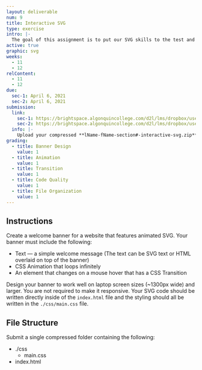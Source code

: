 ```yaml
---
layout: deliverable
num: 9
title: Interactive SVG
type: exercise
intro: |-
  The goal of this assignment is to put our SVG skills to the test and create an interactive banner.
active: true
graphic: svg
weeks:
  - 11
  - 12
relContent:
  - 11
  - 12
due:
  sec-1: April 6, 2021
  sec-2: April 6, 2021
submission:
  link:
    sec-1: https://brightspace.algonquincollege.com/d2l/lms/dropbox/user/folder_submit_files.d2l?db=289603&grpid=0&isprv=0&bp=0&ou=332375
    sec-2: https://brightspace.algonquincollege.com/d2l/lms/dropbox/user/folder_submit_files.d2l?db=290052&grpid=0&isprv=0&bp=0&ou=317259
  info: |-
    Upload your compressed **lName-fName-section#-interactive-svg.zip** folder on Brightspace.
grading:
  - title: Banner Design
    value: 1
  - title: Animation
    value: 1
  - title: Transition
    value: 1
  - title: Code Quality
    value: 1
  - title: File Organization
    value: 1
---
```


## Instructions

Create a welcome banner for a website that features animated SVG. Your banner must include the following:

- Text — a simple welcome message (The text can be SVG text or HTML overlaid on top of the banner)
- CSS Animation that loops infinitely
- An element that changes on a mouse hover that has a CSS Transition

Design your banner to work well on laptop screen sizes (~1300px wide) and larger. You are not required to make it responsive. Your SVG code should be written directly inside of the `index.html` file and the styling should all be written in the `./css/main.css` file.

## File Structure

Submit a single compressed folder containing the following:

- ./css
  - main.css
- index.html
